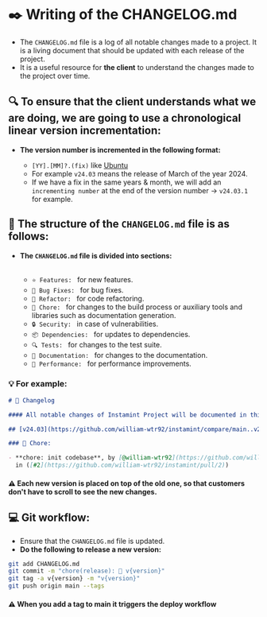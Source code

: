 # ✒️ Writing of the CHANGELOG.md

- The `CHANGELOG.md` file is a log of all notable changes made to a project. It is a living document that should be
  updated with each release of the project.
- It is a useful resource for **the client** to understand the changes
  made to the project over time.

## 🔍 To ensure that the client understands what we are doing, we are going to use a chronological linear version incrementation:

- **The version number is incremented in the following format:**

  - `[YY].[MM]?.(fix)` like [Ubuntu](https://ubuntu.com/about/release-cycle)
  - For example `v24.03` means the release of March of the year 2024.
  - If we have a fix in the same years & month, we will add an `incrementing number` at the end of the version
    number -> `v24.03.1` for example.

## 📝 The structure of the `CHANGELOG.md` file is as follows:

- **The `CHANGELOG.md` file is divided into sections:**<br><br>

  - `⭐️ Features: ` for new features.
  - `🐛 Bug Fixes: ` for bug fixes.
  - `🔨 Refactor: ` for code refactoring.
  - `🔧 Chore: ` for changes to the build process or auxiliary tools and libraries such as documentation generation.
  - `🔒 Security: ` in case of vulnerabilities.
  - `📦 Dependencies: ` for updates to dependencies.
  - `🔍 Tests: ` for changes to the test suite.
  - `📝 Documentation: ` for changes to the documentation.
  - `🚀 Performance: ` for performance improvements.

### 💡 For example:

```md
# 📝 Changelog

#### All notable changes of Instamint Project will be documented in this file.

## [v24.03](https://github.com/william-wtr92/instamint/compare/main..v24.03) (2024-03-22)

### 🔧 Chore:

- **chore: init codebase**, by [@william-wtr92](https://github.com/william-wtr92)
  in ([#2](https://github.com/william-wtr92/instamint/pull/2))
```

#### ⚠️ Each new version is placed on top of the old one, so that customers don't have to scroll to see the new changes.

## 💻 Git workflow:

- Ensure that the `CHANGELOG.md` file is updated.
- **Do the following to release a new version:**

```bash
git add CHANGELOG.md
git commit -m "chore(release): 🚀 v{version}"
git tag -a v{version} -m "v{version}"
git push origin main --tags
```

#### ⚠️ When you add a tag to main it triggers the deploy workflow
